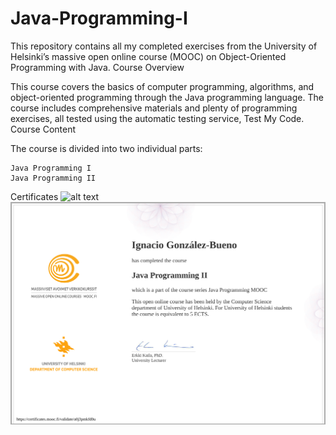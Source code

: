 # Java-Programming-I

This repository contains all my completed exercises from the University of Helsinki’s massive open online course (MOOC) on Object-Oriented Programming with Java.
Course Overview

This course covers the basics of computer programming, algorithms, and object-oriented programming through the Java programming language. The course includes comprehensive materials and plenty of programming exercises, all tested using the automatic testing service, Test My Code.
Course Content

The course is divided into two individual parts:

    Java Programming I
    Java Programming II

Certificates
![alt text](https://github.com/Igbescobar/Java-Programming-I/blob/main/cerfiticates/certificate-java-programming-i.png "Certificate 1")
![alt text](https://github.com/Igbescobar/Java-Programming/blob/main/cerfiticates/certificate-java-programming-ii.png "Certificate 2")
